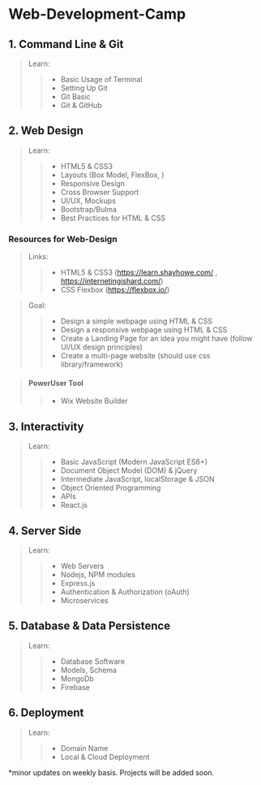 # Web-Development-Camp

## 1. Command Line & Git
> Learn:
>> * Basic Usage of Terminal
>> * Setting Up Git
>> * Git Basic
>> * Git & GitHub

## 2. Web Design
> Learn:
>> * HTML5 & CSS3
>> * Layouts (Box Model, FlexBox, )
>> * Responsive Design
>> * Cross Browser Support
>> * UI/UX, Mockups
>> * Bootstrap/Bulma
>> * Best Practices for HTML & CSS

### Resources for Web-Design
> Links:
>> * HTML5 & CSS3 (https://learn.shayhowe.com/ , https://internetingishard.com/)
>> * CSS Flexbox (https://flexbox.io/)

> Goal:
>> * Design a simple webpage using HTML & CSS
>> * Design a responsive webpage using HTML & CSS
>> * Create a Landing Page for an idea you might have (follow UI/UX design principles)
>> * Create a multi-page website (should use css library/framework)

> #### PowerUser Tool
>> * Wix Website Builder

## 3. Interactivity
> Learn:
>> * Basic JavaScript (Modern JavaScript ES6+) 
>> * Document Object Model (DOM) & jQuery
>> * Intermediate JavaScript, localStorage & JSON
>> * Object Oriented Programming
>> * APIs
>> * React.js


## 4. Server Side
> Learn:
>> * Web Servers
>> * Nodejs, NPM modules
>> * Express.js
>> * Authentication & Authorization (oAuth)
>> * Microservices


## 5. Database & Data Persistence
> Learn:
>> * Database Software
>> * Models, Schema
>> * MongoDb
>> * Firebase

## 6. Deployment
> Learn:
>> * Domain Name
>> * Local & Cloud Deployment

*minor updates on weekly basis. Projects will be added soon.
